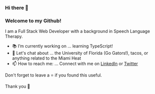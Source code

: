 ### Hi there 👋

### Welcome to my Github!

I am a Full Stack Web Developer with a background in Speech Language Therapy. 

- 📚 I’m currently working on ... learning TypeScript!
- 💬 Let's chat about ... the University of Florida (Go Gators!), tacos, or anything related to the Miami Heat
- 📫 How to reach me: ... Connect with me on [LinkedIn](www.linkedin.com/in/gabrielaserna) or [Twitter](www.twitter.com/gserna88)

Don't forget to leave a ⭐ if you found this useful.

Thank you 🤝
